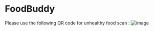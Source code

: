 # FoodBuddy
Please use the following QR code for unhealthy food scan : 
![image](https://user-images.githubusercontent.com/44596199/115945585-6a40b600-a48a-11eb-9ec8-e08a5b3e6daf.png)

